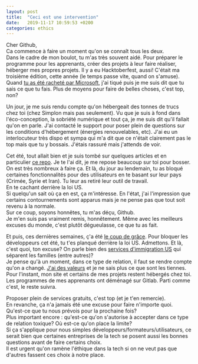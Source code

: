 ```yaml
---
layout: post
title:  "Ceci est une intervention"
date:   2019-11-17 10:59:53 +0200
categories: ethics
---
```

Cher Github,  
Ca commence à faire un moment qu'on se connaît tous les deux.  
Dans le cadre de mon boulot, tu m'as très souvent aidé. Pour préparer le programme pour les apprenants, créer des projets à leur faire réaliser, héberger mes propres projets. Il y a eu Hacktoberfest, aussi! C'était ma troisième édition, cette année (le temps passe vite, quand on s'amuse).  
Quand [tu as été racheté par Microsoft](https://ldevernay.github.io/opinion/2018/06/07/microsoft-github.html), j'ai tiqué puis je me suis dit que tu sais ce que tu fais. Plus de moyens pour faire de belles choses, c'est top, non?  
    
Un jour, je me suis rendu compte qu'on hébergeait des tonnes de trucs chez toi (chez Simplon mais pas seulement). Vu que je suis à fond dans l'éco-conception, la sobriété numérique et tout ça, je me suis dit qu'il fallait qu'on en parle. J'ai contacté le support pour poser plein de questions sur les conditions d'hébergement (énergies renouvelables, etc). J'ai eu un interlocuteur très dispo et sympa qui m'a dit que ce n'était clairement pas le top mais que tu y bossais. J'étais rassuré mais j'attends de voir.   
  
Cet été, tout allait bien et je suis tombé sur quelques articles et en particulier [ce repo](https://github.com/1995parham/github-do-not-ban-us/). Je te l'ai dit, je me repose beaucoup sur toi pour bosser. On est très nombreux à faire ça. Et là, du jour au lendemain, tu as bloqué certaines fonctionnalités pour des utilisateurs en te basant sur leur pays (Crimée, Syrie et Iran).
Tu leur as retiré leur outil de travail.  
En te cachant derrière la loi US.  
Si quelqu'un sait où ça en est, ça m'intéresse. En l'état, j'ai l'impression que certains contournements sont apparus mais je ne pense pas que tout soit revenu à la normale.  
Sur ce coup, soyons honnêtes, tu m'as déçu, Github.   
Je m'en suis pas vraiment remis, honnêtement. Même avec les meilleurs excuses du monde, c'est plutôt dégueulasse, ce que tu as fait.   
   
Et puis, ces dernières semaines, ç'a été [le coup de grâce](https://www.businessinsider.fr/us/github-employees-ice-contracts-protest-microsoft-2019-11). Pour bloquer les développeurs cet été, tu t'es planqué derrière la loi US. Admettons. Et là, c'est quoi, ton excuse? On parle bien des [services d'immigration US](https://en.wikipedia.org/wiki/U.S._Immigration_and_Customs_Enforcement#Criticisms) qui séparent les familles (entre autres)?   
Je pense qu'à un moment, dans ce type de relation, il faut se rendre compte qu'on a changé. [J'ai des valeurs](https://ldevernay.github.io/green/2019/09/03/valeurs.html) et je ne sais plus ce que sont les tiennes.  
Pour l'instant, mon site et certains de mes projets restent hébergés chez toi. Les programmes de mes apprenants ont déménagé sur Gitlab. Parti comme c'est, le reste suivra.   
   
Proposer plein de services gratuits, c'est top (et je t'en remercie).  
En revanche, ça n'a jamais été une excuse pour faire n'importe quoi.  
Qu'est-ce que tu nous prévois pour la prochaine fois?  
Plus important encore : qu'est-ce qu'on s'autorise à accepter dans ce type de relation toxique? Où est-ce qu'on place la limite?  
Si ça s'applique pour nous simples développeurs/formateurs/utilisateurs, ce serait bien que certaines entreprises de la tech se posent aussi les bonnes questions avant de faire certains choix.  
Il est urgent qu'on ramène l'éthique dans la tech si on ne veut pas que d'autres fassent ces choix à notre place.  